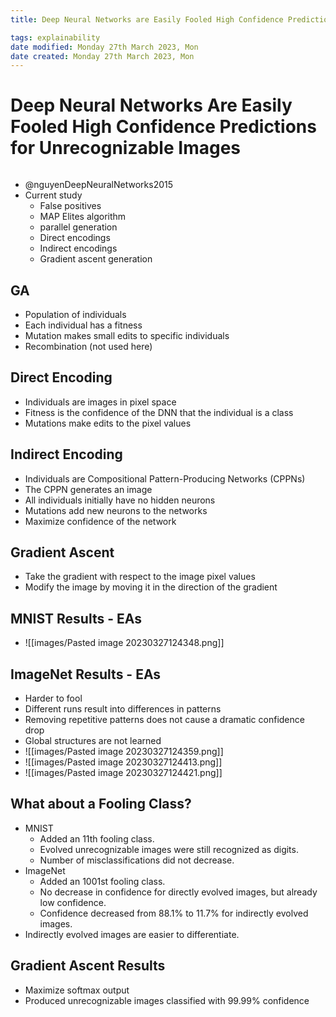 ```yaml
---
title: Deep Neural Networks are Easily Fooled High Confidence Predictions for Unrecognizable Images

tags: explainability 
date modified: Monday 27th March 2023, Mon
date created: Monday 27th March 2023, Mon
---
```


# Deep Neural Networks Are Easily Fooled High Confidence Predictions for Unrecognizable Images
```toc
```

- @nguyenDeepNeuralNetworks2015
- Current study
	- False positives
	- MAP Elites algorithm 
	- parallel generation
	- Direct encodings
	- Indirect encodings
	- Gradient ascent generation

## GA
- Population of individuals 
- Each individual has a fitness 
- Mutation makes small edits to specific individuals 
- Recombination (not used here)

## Direct Encoding
- Individuals are images in pixel space 
- Fitness is the confidence of the DNN that the individual is a class 
- Mutations make edits to the pixel values

## Indirect Encoding
- Individuals are Compositional Pattern-Producing Networks (CPPNs) 
- The CPPN generates an image 
- All individuals initially have no hidden neurons 
- Mutations add new neurons to the networks
- Maximize confidence of the network

## Gradient Ascent
- Take the gradient with respect to the image pixel values 
- Modify the image by moving it in the direction of the gradient

## MNIST Results - EAs
- ![[images/Pasted image 20230327124348.png]]

## ImageNet Results - EAs
- Harder to fool
- Different runs result into differences in patterns
- Removing repetitive patterns does not cause a dramatic confidence drop
- Global structures are not learned
- ![[images/Pasted image 20230327124359.png]]
- ![[images/Pasted image 20230327124413.png]]
- ![[images/Pasted image 20230327124421.png]]

## What about a Fooling Class?
- MNIST
	- Added an 11th fooling class. 
	- Evolved unrecognizable images were still recognized as digits. 
	- Number of misclassifications did not decrease.
- ImageNet
	- Added an 1001st fooling class. 
	- No decrease in confidence for directly evolved images, but already low confidence. 
	- Confidence decreased from 88.1% to 11.7% for indirectly evolved images.
- Indirectly evolved images are easier to differentiate.

## Gradient Ascent Results
- Maximize softmax output
- Produced unrecognizable images classified with 99.99% confidence



